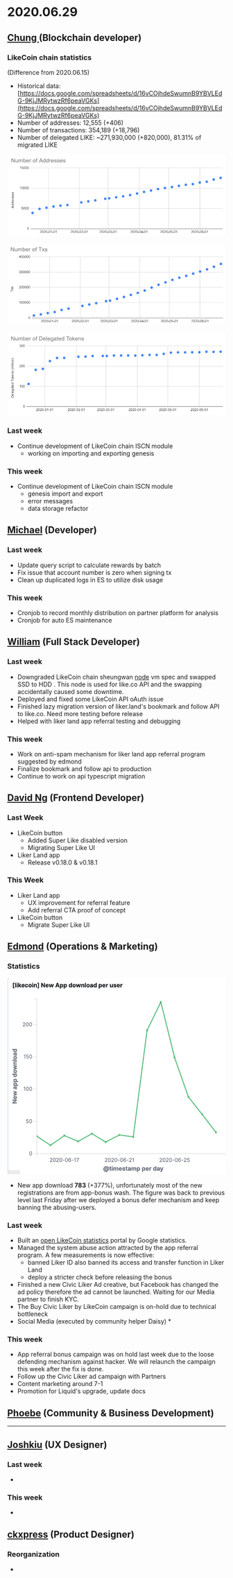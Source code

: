 # 2020.06.29



## [Chung ](https://like.co/chungwu)\(Blockchain developer\)

### LikeCoin chain statistics

\(Difference from 2020.06.15\)

* Historical data: [https://docs.google.com/spreadsheets/d/16vCOjhdeSwumnB9YBVLEdG-9KjJMRytwzRf6peaVGKs](https://docs.google.com/spreadsheets/d/16vCOjhdeSwumnB9YBVLEdG-9KjJMRytwzRf6peaVGKs)
* Number of addresses: 12,555 \(+406\)
* Number of transactions: 354,189 \(+18,796\)
* Number of delegated LIKE: ~271,930,000 \(+820,000\), 81.31% of migrated LIKE

![](../.gitbook/assets/image%20%2860%29.png)

![](../.gitbook/assets/image%20%2861%29.png)

![](../.gitbook/assets/image%20%2859%29.png)

### Last week

* Continue development of LikeCoin chain ISCN module
  * working on importing and exporting genesis

### This week

* Continue development of LikeCoin chain ISCN module
  * genesis import and export
  * error messages
  * data storage refactor

## [Michael](httsp://like.co/michaelcheung) \(Developer\)

### Last week

* Update query script to calculate rewards by batch
* Fix issue that account number is zero when signing tx
* Clean up duplicated logs in ES to utilize disk usage

### This week

* Cronjob to record monthly distribution on partner platform for analysis
* Cronjob for auto ES maintenance

## [William](https://like.co/williamchong007) \(Full Stack Developer\)

### Last week

* Downgraded  LikeCoin chain sheungwan [node](https://mainnet-node.like.co/node_info) vm spec and swapped SSD to HDD . This node is used for like.co API and the swapping accidentally caused some downtime.
* Deployed and fixed some LikeCoin API oAuth issue
* Finished lazy migration version of liker.land's bookmark and follow API to like.co. Need more testing before release
* Helped with liker land app referral testing and debugging

### This week

* Work on anti-spam mechanism for liker land app referral program suggested by edmond
* Finalize bookmark and follow api to production
* Continue to work on api typescript migration

## [David Ng](https://github.com/nwingt) \(Frontend Developer\)

### Last Week

* LikeCoin button
  * Added Super Like disabled version
  * Migrating Super Like UI
* Liker Land app
  * Release v0.18.0 & v0.18.1

### This Week

* Liker Land app
  * UX improvement for referral feature
  * Add referral CTA proof of concept
* LikeCoin button
  * Migrate Super Like UI

## [E**dmond**](https://like.co/edmondyu) **\(Operations & Marketing\)**

### **Statistics**

![](../.gitbook/assets/image%20%2862%29.png)

* New app download **783** \(+377%\), unfortunately most of the new registrations are from app-bonus wash.  The figure was back to previous level last Friday after we deployed a bonus defer mechanism and keep banning the abusing-users.

### **Last week**

* Built an [open LikeCoin statistics](https://datastudio.google.com/u/0/reporting/e6168171-b61d-4871-b39f-7b6308f2facc/page/qgR) portal by Google statistics.
* Managed the system abuse action attracted by the app referral program.  A few measurements is now effective:
  * banned Liker ID also banned its access and transfer function in Liker Land
  * deploy a stricter check before releasing the bonus
* Finished a new Civic Liker Ad creative, but Facebook has changed the ad policy therefore the ad cannot be launched.  Waiting for our Media partner to finish KYC.
* The Buy Civic Liker by LikeCoin campaign is on-hold due to technical bottleneck 
* Social Media \(executed by community helper Daisy\)
  * 

### This week

* App referral bonus campaign was on hold last week due to the loose defending mechanism against hacker.  We will relaunch the campaign this week after the fix is done.
* Follow up the Civic Liker ad campaign with Partners
* Content marketing around 7-1
* Promotion for Liquid's upgrade, update docs

## [Phoebe](https://like.co/phoebe_fb) \(Community & Business Development\) <a id="fbf6"></a>

*  ****

## [Joshkiu](https://like.co/joshkiu) \(UX Designer\)

### Last week

* 
### This week

* 
## [ckxpress](https://like.co/ckxpress) \(Product Designer\) <a id="fbf6"></a>

### Reorganization

* 
